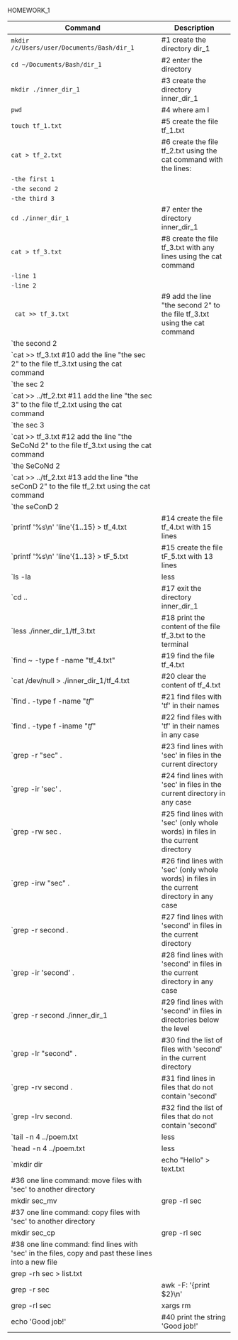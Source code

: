 HOMEWORK_1

| Command | Description |
| --- | --- |
| `mkdir /c/Users/user/Documents/Bash/dir_1` |	#1 create the directory dir_1 |
| `cd ~/Documents/Bash/dir_1` |			#2 enter the directory |
| `mkdir ./inner_dir_1`	|			#3 create the directory inner_dir_1 |
| `pwd`	|						#4 where am I |
| `touch tf_1.txt`	|					#5 create the file tf_1.txt | 
| `cat > tf_2.txt`	|					#6 create the file tf_2.txt using the cat command with the lines: |
| `-the first 1`	| |
| `-the second 2`	| |
| `-the third 3`	| |
| `cd ./inner_dir_1`	|				#7 enter the directory inner_dir_1 |
| `cat > tf_3.txt`	|					#8 create the file tf_3.txt with any lines using the cat command  |
| `-line 1`	| |
| `-line 2`	| |
| ` cat >> tf_3.txt`	|					#9 add the line "the second 2" to the file tf_3.txt using the cat command  |
| `the second 2 | |
| `cat >> tf_3.txt					#10 add the line "the sec 2" to the file tf_3.txt using the cat command  |
| `the sec 2 | |
| `cat >> ../tf_2.txt				#11 add the line "the sec 3" to the file tf_2.txt using the cat command  |
| `the sec 3 | |
| `cat >> tf_3.txt					#12 add the line "the SeCoNd 2" to the file tf_3.txt using the cat command  |
| `the SeCoNd 2 | |
| `cat >> ../tf_2.txt				#13 add the line "the seConD 2" to the file tf_2.txt using the cat command  |
| `the seConD 2 | |
| `printf '%s\n' 'line'{1..15} > tf_4.txt |		#14 create the file tf_4.txt with 15 lines |
| `printf '%s\n' 'line'{1..13} > tF_5.txt |		#15 create the file tF_5.txt with 13 lines |
| `ls -la | less |					#16 print the content of the directory |
| `cd .. |						#17 exit the directory inner_dir_1 |
| `less ./inner_dir_1/tf_3.txt |			#18 print the content of the file tf_3.txt to the terminal |
| `find ~ -type f -name "tf_4.txt" |			#19 find the file tf_4.txt |
| `cat /dev/null > ./inner_dir_1/tf_4.txt |		#20 clear the content of tf_4.txt |
| `find . -type f -name "*tf*"	 |		#21 find files with 'tf' in their names |
| `find . -type f -iname "*tf*"	 |		#22 find files with 'tf' in their names in any case |
| `grep -r "sec" . |					#23 find lines with 'sec' in files in the current directory |
| `grep -ir 'sec' . |				#24 find lines with 'sec' in files in the current directory in any case |
| `grep -rw sec . |					#25 find lines with 'sec' (only whole words) in files in the current directory |
| `grep -irw "sec" . |				#26 find lines with 'sec' (only whole words) in files in the current directory in any case |
| `grep -r second . |				#27 find lines with 'second' in files in the current directory |
| `grep -ir 'second' . |				#28 find lines with 'second' in files in the current directory in any case |
| `grep -r second ./inner_dir_1	 |		#29 find lines with 'second' in files in directories below the level |
| `grep -lr "second" . |				#30 find the list of files with 'second' in the current directory |
| `grep -rv second . |				#31 find lines in files that do not contain 'second' |
| `grep -lrv second. |				#32 find the list of files that do not contain 'second' |
| `tail -n 4 ../poem.txt | less	 |		#33 print last 4 lines of any text file |
| `head -n 4 ../poem.txt | less	 |		#34 print first 4 lines of any text file |
| `mkdir dir | echo "Hello" > text.txt	 |	#35 one line command: create a directory and a file with any content |
						#36 one line command: move files with 'sec' to another directory |
mkdir sec_mv | grep -rl sec | xargs mv -t ./sec_mv |	
						#37 one line command: copy files with 'sec' to another directory |
mkdir sec_cp | grep -rl sec | xargs cp -t ./sec_cp |
						#38 one line command: find lines with 'sec' in the files, copy and past these lines into a new file |
grep -rh sec > list.txt | |
grep -r sec | awk -F: '{print $2}\n' | xargs > list.txt	 | |
grep -rl sec | xargs rm		 |		#39 one line command: delete files with 'sec' |
echo 'Good job!'		 |		#40 print the string 'Good job!' |

